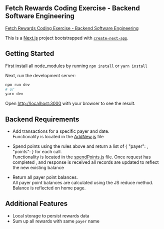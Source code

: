## Fetch Rewards Coding Exercise - Backend Software Engineering
[Fetch Rewards Coding Exercise - Backend Software Engineering](https://github.com/kimaniwalker/Fetch-Rewards-Coding-Exercise/files/8376309/Fetchpdf.pdf)

This is a [Next.js](https://nextjs.org/) project bootstrapped with [`create-next-app`](https://github.com/vercel/next.js/tree/canary/packages/create-next-app).

## Getting Started

First install all node_modules by running
`npm install` or `yarn install`

Next, run the development server:

```bash
npm run dev
# or
yarn dev
```

Open [http://localhost:3000](http://localhost:3000) with your browser to see the result.

## Backend Requirements

- Add transactions for a specific payer and date. </br>
  Functionality is located in the [AddNew.js](./pages/api/transactions/addNew) file

- Spend points using the rules above and return a list of { "payer": <string>, "points": <integer> } for each call. </br>
  Functionality is located in the [spendPoints.js](./pages/api/transactions/spendPoints.js) file. Once request has completed , and response is received all records are updated to reflect the new existing balance
  
- Return all payer point balances. </br>
  All payer point balances are calculated using the JS reduce method. Balance is reflected on home page.
  
  
## Additional Features  
  
- Local storage to persist rewards data
- Sum up all rewards with same `payer` name

